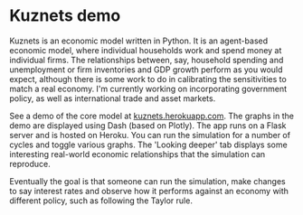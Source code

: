# Kuznets demo
Kuznets is an economic model written in Python. It is an agent-based economic model, where individual households work and spend money at individual firms. The relationships between, say, household spending and unemployment or firm inventories and GDP growth perform as you would expect, although there is some work to do in calibrating the sensitivities to match a real economy. I'm currently working on incorporating government policy, as well as international trade and asset markets.

See a demo of the core model at [kuznets.herokuapp.com](http://kuznets.herokuapp.com). The graphs in the demo are displayed using Dash (based on Plotly). The app runs on a Flask server and is hosted on Heroku. You can run the simulation for a number of cycles and toggle various graphs. The 'Looking deeper' tab displays some interesting real-world economic relationships that the simulation can reproduce.

Eventually the goal is that someone can run the simulation, make changes to say interest rates and observe how it performs against an economy with different policy, such as following the Taylor rule.
